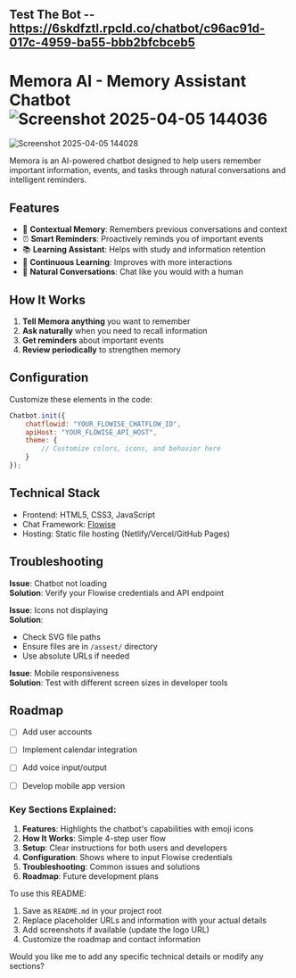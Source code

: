 ## Test The Bot -- https://6skdfztl.rpcld.co/chatbot/c96ac91d-017c-4959-ba55-bbb2bfcbceb5
# Memora AI - Memory Assistant Chatbot![Screenshot 2025-04-05 144036](https://github.com/user-attachments/assets/95bff187-acec-4da5-b74c-e9cd5087b71f)
![Screenshot 2025-04-05 144028](https://github.com/user-attachments/assets/40a3b53d-d715-4179-9231-0bd30d9205be)


Memora is an AI-powered chatbot designed to help users remember important information, events, and tasks through natural conversations and intelligent reminders.

## Features

- 🧠 **Contextual Memory**: Remembers previous conversations and context
- ⏰ **Smart Reminders**: Proactively reminds you of important events
- 📚 **Learning Assistant**: Helps with study and information retention
- 🔄 **Continuous Learning**: Improves with more interactions
- 💬 **Natural Conversations**: Chat like you would with a human

## How It Works

1. **Tell Memora anything** you want to remember
2. **Ask naturally** when you need to recall information
3. **Get reminders** about important events
4. **Review periodically** to strengthen memory

## Configuration

Customize these elements in the code:

```javascript
Chatbot.init({
    chatflowid: "YOUR_FLOWISE_CHATFLOW_ID",
    apiHost: "YOUR_FLOWISE_API_HOST",
    theme: {
        // Customize colors, icons, and behavior here
    }
});
```

## Technical Stack

- Frontend: HTML5, CSS3, JavaScript
- Chat Framework: [Flowise](https://flowiseai.com)
- Hosting: Static file hosting (Netlify/Vercel/GitHub Pages)

## Troubleshooting

**Issue**: Chatbot not loading  
**Solution**: Verify your Flowise credentials and API endpoint

**Issue**: Icons not displaying  
**Solution**: 
- Check SVG file paths
- Ensure files are in `/assest/` directory
- Use absolute URLs if needed

**Issue**: Mobile responsiveness  
**Solution**: Test with different screen sizes in developer tools

## Roadmap

- [ ] Add user accounts
- [ ] Implement calendar integration
- [ ] Add voice input/output
- [ ] Develop mobile app version



### Key Sections Explained:

1. **Features**: Highlights the chatbot's capabilities with emoji icons
2. **How It Works**: Simple 4-step user flow
3. **Setup**: Clear instructions for both users and developers
4. **Configuration**: Shows where to input Flowise credentials
5. **Troubleshooting**: Common issues and solutions
6. **Roadmap**: Future development plans

To use this README:
1. Save as `README.md` in your project root
2. Replace placeholder URLs and information with your actual details
3. Add screenshots if available (update the logo URL)
4. Customize the roadmap and contact information

Would you like me to add any specific technical details or modify any sections?
